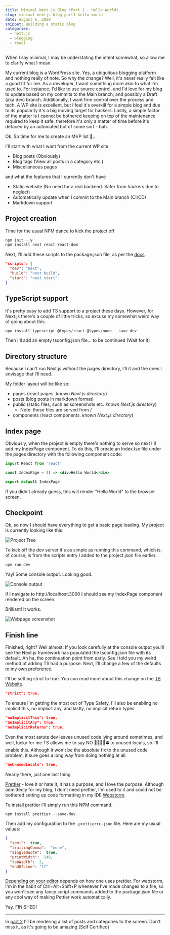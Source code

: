 ```yaml
---
title: Minimal Next.js Blog (Part 1 - Hello World)
slug: minimal-nextjs-blog-part1-hello-world
date: August 6, 2020
snippet: Building a static blog 
categories:
  - next.js
  - blogging
  - react
---
```


When I say minimal, I may be understating the intent somewhat, so allow me to clarify what I mean. 

My current blog is a WordPress site. Yes, a ubiquitous blogging platform and nothing really of note. So why the change? Well, it's never really felt like a good fit for me. As a developer, I want something more akin to what I'm used to. For instance, I'd like to use source control, and I'd love for my blog to update based on my commits to the Main branch; and possibly a Draft (aka dev) branch. Additionally, I want firm control over the process and tech. A WP site is excellent, but I feel it's overkill for a simple blog and due to its popularity it's a big moving target for hackers. Lastly, a simple factor of the matter is I cannot be bothered keeping on top of the maintenance required to keep it safe, therefore it's only a matter of time before it's defaced by an automated bot of some sort - bah.

Ok. So time for me to create an MVP list 🤔...

I'll start with what I want from the current WP site
 - Blog posts (Obviously)
 - Blog tags (View all posts in a category etc.)
 - Miscellaneous pages

and what the features that I currently don't have
 - Static website (No need for a real backend. Safer from hackers due to neglect)
 - Automatically update when I commit to the Main branch (CI/CD)
 - Markdown support

## Project creation

Time for the usual NPM dance to kick the project off

```powershell
npm init --y
npm install next react react-dom
```

Next, I'll add these scripts to the package.json file, as per the [docs](https://nextjs.org/docs/getting-started). 

```json
"scripts": {
  "dev": "next",
  "build": "next build",
  "start": "next start"
}
```

## TypeScript support

It's pretty easy to add TS support to a project these days. However, for Next.js there's a couple of little tricks, so excuse my somewhat weird way of going about this.

```powershell
npm install typescript @types/react @types/node --save-dev
```

Then I'll add an empty tsconfig.json file... to be continued (Wait for it)

## Directory structure

Because I can't run Next.js without the pages directory, I'll it and the ones I envisage that I'll need. 

My folder layout will be like so:
 - pages (react pages. *known Next.js directory*)
 - posts (blog posts in markdown format)
 - public (static files, such as screenshots etc. *known Next.js directory*)
   - Note: these files are served from /
 - components (react components. *known Next.js directory*)

## Index page

Obviously, when the project is empty there's nothing to serve so next I'll add my IndexPage component. To do this, I'll create an Index.tsx file under the pages directory with the following component code:

```jsx
import React from 'react'

const IndexPage = () => <div>Hello World</div>

export default IndexPage
```

If you didn't already guess, this will render "Hello World" to the browser screen.

## Checkpoint 

Ok, so now I should have everything to get a basic page loading. My project is currently looking like this:

![Project Tree](/minimal-nextjs-blog-part1-hello-world/project-tree.png)

To kick off the dev server it's as simple as running this command, which is, of course, is from the scripts entry I added to the project.json file earlier.

```powershell
npm run dev
```

Yay! Some console output. Looking good.

![Console output](/minimal-nextjs-blog-part1-hello-world/first-run.png)

If I navigate to http://localhost:3000 I should see my IndexPage component rendered on the screen.

Brilliant! It works.

![Webpage screenshot](/minimal-nextjs-blog-part1-hello-world/first-page-load.png)

## Finish line

Finished, right? Well almost. If you look carefully at the console output you'll see the Next.js framework has populated the tsconfig.json file with its default. Ah ha, the continuation point from early. See I told you my weird method of adding TS had a purpose. Next, I'll change a few of the defaults to my own preference.

I'll be setting strict to true. You can read more about this change on the [TS Website](https://www.typescriptlang.org/tsconfig#Strict_Type_Checking_Options_6173).

```json
"strict": true,
```

To ensure I'm getting the most out of Type Safety, I'll also be enabling no implicit this, no implicit any, and lastly, no implicit return types.

```json
"noImplicitThis": true,
"noImplicitAny": true,
"noImplicitReturns": true,
```

Even the most astute dev leaves unused code lying around sometimes, and well, lucky for me TS allows me to say NO 🙅‍♀️🙅‍♂️⛔ to unused locals, so I'll enable this. Although it won't be the absolute fix to the unused code problem, it sure goes a long way from doing nothing at all.

```json
"noUnusedLocals": true,
```

Nearly there, just one last thing

[Prettier](https://prettier.io/) - love it or hate it, it has a purpose, and I love the purpose. Although admittedly for my blog, I don't need prettier, I'm used to it and could not be bothered setting up code formatting in my IDE [Webstorm](https://www.jetbrains.com/webstorm/).

To install prettier I'll simply run this NPM command.

```powershell
npm install prettier --save-dev
```

Then add my configuration to the `.prettierrc.json` file. Here are my usual values:

```json
{
  "semi":  true,
  "trailingComma":  "none",
  "singleQuote":  true,
  "printWidth":  140,
  "tabWidth":  2,
  "endOfLine": "lf"
}
```

[Depending on your editor](https://prettier.io/docs/en/editors.html) depends on how one uses prettier. For webstorm, I'm in the habit of Ctrl+Alt+Shift+P whenever I've made changes to a file, so you won't see any fancy script commands added to the package.json file or any cool way of making Pettier work automatically.

Yay. FINISHED! 

---

In [part 2](/posts/minimal-nextjs-blog-part1-hello-world) I'll be rendering a list of posts and categories to the screen. Don't miss it, as it's going to be amazing (Self Certified)
